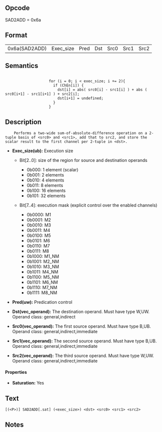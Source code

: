 <!---======================= begin_copyright_notice ============================

Copyright (C) 2020-2022 Intel Corporation

SPDX-License-Identifier: MIT

============================= end_copyright_notice ==========================-->

## Opcode

  SAD2ADD = 0x6a

## Format

| | | | | | | |
| --- | --- | --- | --- | --- | --- | --- |
| 0x6a(SAD2ADD) | Exec_size | Pred | Dst | Src0 | Src1 | Src2 |


## Semantics


```

                    for (i = 0; i < exec_size; i += 2){
                      if (ChEn[i]) {
                        dst[i] = abs( src0[i] - src1[i] ) + abs ( src0[i+1] - src1[i+1] ) + src2[i];
                        dst[i+1] = undefined;
                      }
                    }
```

## Description





```
    Performs a two-wide sum-of-absolute-difference operation on a 2-tuple basis of <src0> and <src1>, add that to src2, and store the scalar result to the first channel per 2-tuple in <dst>.
```


- **Exec_size(ub):** Execution size

  - Bit[2..0]: size of the region for source and destination operands

    - 0b000:  1 element (scalar)
    - 0b001:  2 elements
    - 0b010:  4 elements
    - 0b011:  8 elements
    - 0b100:  16 elements
    - 0b101:  32 elements
  - Bit[7..4]: execution mask (explicit control over the enabled channels)

    - 0b0000:  M1
    - 0b0001:  M2
    - 0b0010:  M3
    - 0b0011:  M4
    - 0b0100:  M5
    - 0b0101:  M6
    - 0b0110:  M7
    - 0b0111:  M8
    - 0b1000:  M1_NM
    - 0b1001:  M2_NM
    - 0b1010:  M3_NM
    - 0b1011:  M4_NM
    - 0b1100:  M5_NM
    - 0b1101:  M6_NM
    - 0b1110:  M7_NM
    - 0b1111:  M8_NM

- **Pred(uw):** Predication control


- **Dst(vec_operand):** The destination operand. Must have type W,UW. Operand class: general,indirect


- **Src0(vec_operand):** The first source operand. Must have type B,UB. Operand class: general,indirect,immediate


- **Src1(vec_operand):** The second source operand. Must have type B,UB. Operand class: general,indirect,immediate


- **Src2(vec_operand):** The third source operand. Must have type W,UW. Operand class: general,indirect,immediate


#### Properties
- **Saturation:** Yes




## Text
```
[(<P>)] SAD2ADD[.sat] (<exec_size>) <dst> <src0> <src1> <src2>
```

## Notes





